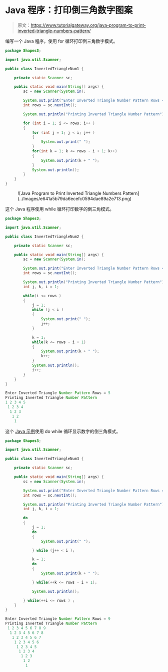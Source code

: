 # Java 程序：打印倒三角数字图案

> 原文：<https://www.tutorialgateway.org/java-program-to-print-inverted-triangle-numbers-pattern/>

编写一个 Java 程序，使用 for 循环打印倒三角数字模式。

```java
package Shapes3;

import java.util.Scanner;

public class InvertedTriangleNum1 {

	private static Scanner sc;

	public static void main(String[] args) {
		sc = new Scanner(System.in);

		System.out.print("Enter Inverted Triangle Number Pattern Rows = ");
		int rows = sc.nextInt();

		System.out.println("Printing Inverted Triangle Number Pattern");

		for (int i = 1; i <= rows; i++ ) 
		{
			for (int j = 1; j < i; j++ ) 
			{
				System.out.print(" ");
			}
			for(int k = 1; k <= rows - i + 1; k++) 
			{
				System.out.print(k + " ");
			}
			System.out.println();
		}
	}
}
```

<figure class="wp-block-image size-large">![Java Program to Print Inverted Triangle Numbers Pattern](../Images/e641a5b79da6ecefc0594dae89a2e713.png)</figure>

这个 Java 程序使用 while 循环打印数字的倒三角模式。

```java
package Shapes3;

import java.util.Scanner;

public class InvertedTriangleNum2 {

	private static Scanner sc;

	public static void main(String[] args) {
		sc = new Scanner(System.in);

		System.out.print("Enter Inverted Triangle Number Pattern Rows = ");
		int rows = sc.nextInt();

		System.out.println("Printing Inverted Triangle Number Pattern");
		int j, k, i = 1;

		while(i <= rows ) 
		{
			j = 1;
			while (j < i ) 
			{
				System.out.print(" ");
				j++;
			}

			k = 1;
			while(k <= rows - i + 1) 
			{
				System.out.print(k + " ");
				k++;
			}
			System.out.println();
			i++;
		}
	}
}
```

```java
Enter Inverted Triangle Number Pattern Rows = 5
Printing Inverted Triangle Number Pattern
1 2 3 4 5 
 1 2 3 4 
  1 2 3 
   1 2 
    1 
```

这个 [Java 示例](https://www.tutorialgateway.org/learn-java-programs/)使用 do while 循环显示数字的倒三角模式。

```java
package Shapes3;

import java.util.Scanner;

public class InvertedTriangleNum3 {

	private static Scanner sc;

	public static void main(String[] args) {
		sc = new Scanner(System.in);

		System.out.print("Enter Inverted Triangle Number Pattern Rows = ");
		int rows = sc.nextInt();

		System.out.println("Printing Inverted Triangle Number Pattern");
		int j, k, i = 1;

		do
		{
			j = 1;
			do 
			{
				System.out.print(" ");

			} while (j++ < i );

			k = 1;
			do 
			{
				System.out.print(k + " ");

			} while(++k <= rows - i + 1);

			System.out.println();

		} while(++i <= rows ) ;
	}
}
```

```java
Enter Inverted Triangle Number Pattern Rows = 9
Printing Inverted Triangle Number Pattern
 1 2 3 4 5 6 7 8 9 
  1 2 3 4 5 6 7 8 
   1 2 3 4 5 6 7 
    1 2 3 4 5 6 
     1 2 3 4 5 
      1 2 3 4 
       1 2 3 
        1 2 
         1 
```